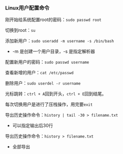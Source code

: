 ### Linux用户配置命令

刚开始给系统配置root的密码：`sudo passwd root`

切换到root：`su`

 添加新用户：`sudo useradd -m username -s /bin/bash`

-   -m 是创建一个用户目录，-s 是指定解析器

配置新用户的密码：`sudo passwd username`

查看新增的用户：`cat /etc/passwd`

删除用户：`sudo userdel -r username`

光标跳转：`ctrl + A`回到开头，`ctrl + E`回到结尾。

每次切换用户是进行了压栈操作，用完要`exit` 

导出历史操作命令：`history | tail -30 > filename.txt`

-   可以指定输出后30行

导出历史操作命令：`history > filename.txt`

-   全部导出